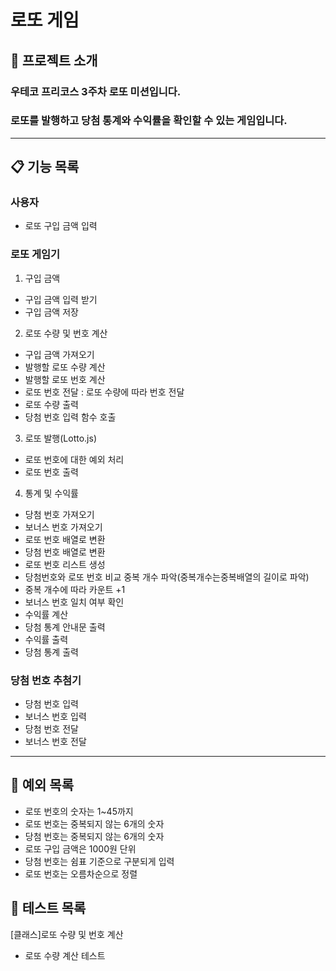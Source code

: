 # 로또 게임

## 🔖 프로젝트 소개

### 우테코 프리코스 3주차 로또 미션입니다.
### 로또를 발행하고 당첨 통계와 수익률을 확인할 수 있는 게임입니다.
---

## 📋 기능 목록

### 사용자
* 로또 구입 금액 입력

### 로또 게임기

1. 구입 금액 
* 구입 금액 입력 받기
* 구입 금액 저장

2. 로또 수량 및 번호 계산
* 구입 금액 가져오기
* 발행할 로또 수량 계산
* 발행할 로또 번호 계산
* 로또 번호 전달 : 로또 수량에 따라 번호 전달
* 로또 수량 출력
* 당첨 번호 입력 함수 호출


3. 로또 발행(Lotto.js)
* 로또 번호에 대한 예외 처리
* 로또 번호 출력

4. 통계 및 수익률 

* 당첨 번호 가져오기
* 보너스 번호 가져오기
* 로또 번호 배열로 변환
* 당첨 번호 배열로 변환
* 로또 번호 리스트 생성
* 당첨번호와 로또 번호 비교 중복 개수 파악(중복개수는중복배열의 길이로 파악)
* 중복 개수에 따라 카운트 +1
* 보너스 번호 일치 여부 확인
* 수익률 계산
* 당첨 통계 안내문 출력
* 수익률 출력
* 당첨 통계 출력

### 당첨 번호 추첨기

* 당첨 번호 입력 
* 보너스 번호 입력 
* 당첨 번호 전달
* 보너스 번호 전달

---

## 📛 예외 목록

* 로또 번호의 숫자는 1~45까지
* 로또 번호는 중복되지 않는 6개의 숫자
* 당첨 번호는 중복되지 않는 6개의 숫자
* 로또 구입 금액은 1000원 단위
* 당첨 번호는 쉼표 기준으로 구분되게 입력
* 로또 번호는 오름차순으로 정렬


## 🔁 테스트 목록

[클래스]로또 수량 및 번호 계산
* 로또 수량 계산 테스트